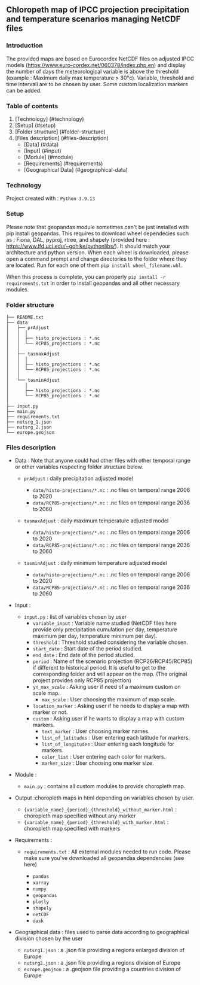 ## Chloropeth map of IPCC projection precipitation and temperature scenarios managing NetCDF files

### Introduction

The provided maps are based on Eurocordex NetCDF files on adjusted IPCC models (https://www.euro-cordex.net/060378/index.php.en) and display 
the number of days the meteorological variable is above the threshold (example : Maximum daily max temperature > 30°c). 
Variable, threshold and time intervall are to be chosen by user. Some custom localization markers can be added.

### Table of contents

1. [Technology] (#technology)
2. [Setup] (#setup)
3. [Folder structure] (#folder-structure)
4. [Files description] (#files-description)
	- [Data] (#data)
	- [Input] (#input)
	- [Module] (#module)
	- [Requirements] (#requirements)
	- [Geographical Data] (#geographical-data)

### Technology 

Project created with :
```Python 3.9.13```

### Setup

Please note that geopandas module sometimes can't be just installed with pip install geopandas. This requires to download wheel dependecies such as : 
Fiona, DAL, pyproj, rtree, and shapely (provided here : https://www.lfd.uci.edu/~gohlke/pythonlibs/). It should match your architecture and python version. 
When each wheel is downloaded, please open a command prompt and change directories to the folder where they are located. 
Run for each one of them ```pip install wheel_filename.whl```.
		
When this process is complete, you can properly ```pip install -r requirements.txt``` in order to install geopandas and all other necessary modules.

### Folder structure
```
├── README.txt          
├── data
│   ├── prAdjust 
│   │  │
│   │  ├── histo_projections : *.nc
│   │  └── RCP85_projections : *.nc
│   │
│   ├── tasmaxAdjust
│   │  │
│   │  ├── histo_projections : *.nc
│   │  └── RCP85_projections : *.nc
│   │
│   └── tasminAdjust
│      │
│      ├── histo_projections : *.nc
│      └── RCP85_projections : *.nc
│
├── input.py              
├── main.py             
├── requirements.txt                          
├── nutsrg_1.json         
├── nutsrg_2.json            
└── europe.geojson   
```
### Files description

* Data : Note that anyone could had  other files with other temporal range or other variables respecting folder structure below.

	- ```prAdjust``` : daily precipitation adjusted model 
		- ```data/histo-projections/*.nc``` : .nc files on temporal range 2006 to 2020
		- ```data/RCP85-projections/*.nc``` : .nc files on temporal range 2036 to 2060

	- ```tasmaxAdjust``` : daily maximum temperature adjusted model
		- ```data/histo-projections/*.nc``` : .nc files on temporal range 2006 to 2020
		- ```data/RCP85-projections/*.nc``` : .nc files on temporal range 2036 to 2060

	- ```tasminAdjust``` : daily minimum temperature adjusted model

		- ```data/histo-projections/*.nc``` : .nc files on temporal range 2006 to 2020 
		- ```data/RCP85-projections/*.nc``` : .nc files on temporal range 2036 to 2060
* Input :

	- ```input.py``` : list of variables chosen by user
		- ```variable_input``` : Variable name studied (NetCDF files here provide only precipitation cumulation per day, temperature maximum per day, temperature minimum per day).
		- ```threshold``` : Threshold studied considering the variable chosen.
		- ```start_date``` : Start date of the period studied.
		- ```end_date``` : End date of the period studied.
		- ```period``` : Name of the scenario projection (RCP26/RCP45/RCP85) if different to historical period. It is useful to get to the corresponding folder and will appear on the map. (The original project provides only RCP85 projection)
		- ```yn_max_scale``` : Asking user if need of a maximum custom on scale map.
			- ```max_scale``` : User choosing the maximum of map scale.
		- ```location_marker``` : Asking user if he needs to display a map with marker or not.
		- ```custom``` : Asking user if he wants to display a map with custom markers.
			- ```text_marker``` : User choosing marker names.
			- ```list_of_latitudes``` : User entering each latitude for markers.
			- ```list_of_longitudes``` : User entering each longitude for markers.
			- ```color_list``` : User entering each color for markers.
			- ```marker_size``` : User choosing one marker size.

* Module :


	- ```main.py``` : contains all custom modules to provide choropleth map.

* Output :choropleth maps in html depending on variables chosen by user.

	- ```{variable_name}_{period}_{threshold}_without_marker.html``` : choropleth map specified without any marker
	- ```{variable_name}_{period}_{threshold}_with_marker.html``` : choropleth map specified with markers

* Requirements : 


	-  ```requirements.txt``` : All external modules needed to run code. Please make sure you've downloaded all geopandas dependencies (see here)

		- ```pandas```
		- ```xarray```
		- ```numpy```
		- ```geopandas```
		- ```plotly```
		- ```shapely```
		- ```netCDF```
		- ```dask```

* Geographical data : files used to parse data according to geographical division chosen by the user
	- ```nutsrg1.json``` : a .json file providing a regions enlarged division of Europe
	- ```nutsrg2.json``` : a .json file providing a regions division of Europe
	- ```europe.geojson``` : a .geojson file providing a countries division of Europe

         
